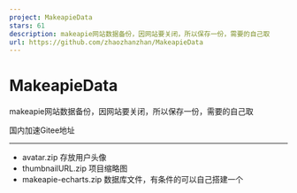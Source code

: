 ```yaml
---
project: MakeapieData
stars: 61
description: makeapie网站数据备份，因网站要关闭，所以保存一份，需要的自己取
url: https://github.com/zhaozhanzhan/MakeapieData
---
```


MakeapieData
============

makeapie网站数据备份，因网站要关闭，所以保存一份，需要的自己取

国内加速Gitee地址

* * *

-   avatar.zip 存放用户头像
-   thumbnailURL.zip 项目缩略图
-   makeapie-echarts.zip 数据库文件，有条件的可以自己搭建一个
